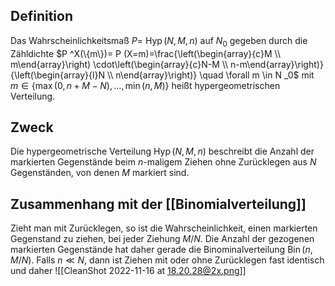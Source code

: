 ## Definition

Das Wahrscheinlichkeitsmaß $P =$ $\operatorname{Hyp}(N, M, n)$ auf $N _0$ gegeben durch die Zähldichte
$P ^X(\{m\})= P (X=m)=\frac{\left(\begin{array}{c}M \\ m\end{array}\right) \cdot\left(\begin{array}{c}N-M \\ n-m\end{array}\right)}{\left(\begin{array}{l}N \\ n\end{array}\right)}  \quad \forall m \in N _0$
mit $m \in \{\max(0, n+M-N), \dots , \min(n,M)\}$
heißt hypergeometrischen Verteilung.

## Zweck

Die hypergeometrische Verteilung $\operatorname{Hyp}(N, M, n)$ beschreibt die Anzahl der markierten Gegenstände beim $n$-maligem Ziehen ohne Zurücklegen aus $N$ Gegenständen, von denen $M$ markiert sind.

## Zusammenhang mit der [[Binomialverteilung]]

Zieht man mit Zurücklegen, so ist die Wahrscheinlichkeit, einen markierten Gegenstand zu ziehen, bei jeder Ziehung $M / N$. Die Anzahl der gezogenen markierten Gegenstände hat daher gerade die Binominalverteilung $\operatorname{Bin}(n, M / N)$.
Falls $n \ll N$, dann ist Ziehen mit oder ohne Zurücklegen fast identisch und daher
![[CleanShot 2022-11-16 at 18.20.28@2x.png]]
